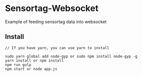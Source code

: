 # Sensortag-Websocket
Example of feeding sensortag data into websocket

## Install

```
// If you have yarn, you can use yarn to install 

sudo yarn global add node-gyp or sudo npm install node-gyp -g
yarn install or npm install
npm run gulp
npm start or node app.js
```
